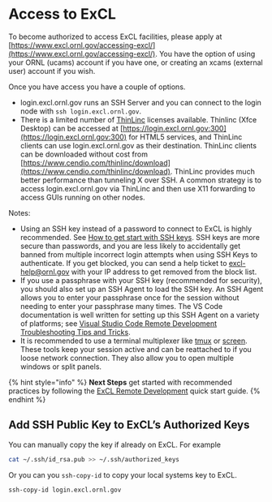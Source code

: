 # Access to ExCL

To become authorized to access ExCL facilities, please apply at [https://www.excl.ornl.gov/accessing-excl/](https://www.excl.ornl.gov/accessing-excl/). You have the option of using your ORNL (ucams) account if you have one, or creating an xcams (external user) account if you wish.

Once you have access you have a couple of options.

* login.excl.ornl.gov runs an SSH Server and you can connect to the login node with `ssh login.excl.ornl.gov`.
* There is a limited number of [ThinLinc](https://www.cendio.com/thinlinc/what-is-thinlinc) licenses available. Thinlinc (Xfce Desktop) can be accessed at [https://login.excl.ornl.gov:300](https://login.excl.ornl.gov:300) for HTML5 services, and ThinLinc clients can use login.excl.ornl.gov as their destination. ThinLinc clients can be downloaded without cost from [https://www.cendio.com/thinlinc/download](https://www.cendio.com/thinlinc/download). ThinLinc provides much better performance than tunneling X over SSH. A common strategy is to access login.excl.ornl.gov via ThinLinc and then use X11 forwarding to access GUIs running on other nodes.

Notes:
- Using an SSH key instead of a password to connect to ExCL is highly recommended. See [How to get start with SSH keys](../software/git.md#ssh-keys-for-authentication). SSH keys are more secure than passwords, and you are less likely to accidentally get banned from multiple incorrect login attempts when using SSH Keys to authenticate. If you get blocked, you can send a help ticket to [excl-help@ornl.gov](mailto:excl-help@ornl.gov) with your IP address to get removed from the block list.
- If you use a passphrase with your SSH key (recommended for security), you should also set up an SSH Agent to load the SSH key. An SSH Agent allows you to enter your passphrase once for the session without needing to enter your passphrase many times. The VS Code documentation is well written for setting up this SSH Agent on a variety of platforms; see [Visual Studio Code Remote Development Troubleshooting Tips and Tricks](https://code.visualstudio.com/docs/remote/troubleshooting#_setting-up-the-ssh-agent).
- It is recommended to use a terminal multiplexer like [tmux](https://github.com/tmux/tmux/wiki) or [screen](https://www.gnu.org/software/screen/). These tools keep your session active and can be reattached to if you loose network connection. They also allow you to open multiple windows or split panels.

{% hint style="info" %}
**Next Steps** get started with recommended practices by following the [ExCL Remote Development](../quick-start-guides/excl-remote-development.md) quick start guide.
{% endhint %}

## Add SSH Public Key to ExCL’s Authorized Keys

You can manually copy the key if already on ExCL. For example
```bash
cat ~/.ssh/id_rsa.pub >> ~/.ssh/authorized_keys
```

Or you can you `ssh-copy-id` to copy your local systems key to ExCL.
```bash
ssh-copy-id login.excl.ornl.gov
```
